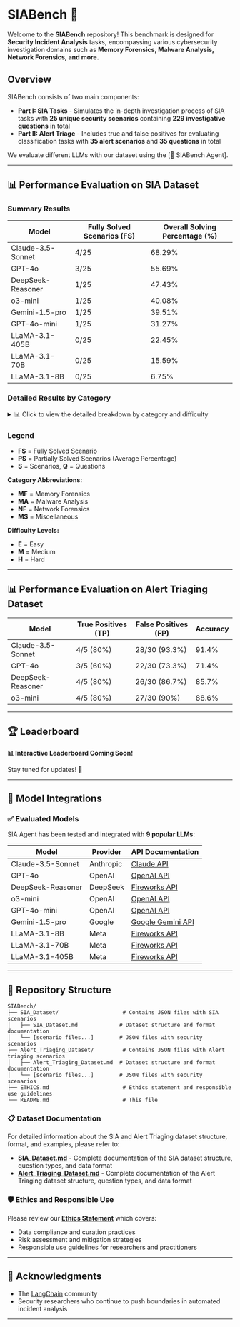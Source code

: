 # SIABench 🚀

Welcome to the **SIABench** repository! This benchmark is designed for **Security Incident Analysis** tasks, encompassing various cybersecurity investigation domains such as **Memory Forensics, Malware Analysis, Network Forensics, and more.**

## Overview

SIABench consists of two main components:

- **Part I: SIA Tasks** - Simulates the in-depth investigation process of SIA tasks with **25 unique security scenarios** containing **229 investigative questions** in total
- **Part II: Alert Triage** - Includes true and false positives for evaluating classification tasks with **35 alert scenarios** and **35 questions** in total

We evaluate different LLMs with our dataset using the [🤖 SIABench Agent].

---

## 📊 Performance Evaluation on SIA Dataset

### Summary Results

| Model | Fully Solved Scenarios (FS) | Overall Solving Percentage (%) |
|-------|-----------------------------|---------------------------------|
| Claude-3.5-Sonnet | 4/25 | 68.29% |
| GPT-4o | 3/25 | 55.69% |
| DeepSeek-Reasoner | 1/25 | 47.43% |
| o3-mini | 1/25 | 40.08% |
| Gemini-1.5-pro | 1/25 | 39.51% |
| GPT-4o-mini | 1/25 | 31.27% |
| LLaMA-3.1-405B | 0/25 | 22.45% |
| LLaMA-3.1-70B | 0/25 | 15.59% |
| LLaMA-3.1-8B | 0/25 | 6.75% |

### Detailed Results by Category

<details>
<summary>📊 Click to view the detailed breakdown by category and difficulty</summary>

| Model | MF-E (4S, 29Q) | MF-M (2S, 16Q) | MF-H (1S, 15Q) | MA-E (2S, 11Q) | MA-M (3S, 23Q) | MA-H (1S, 12Q) | NF-E (3S, 25Q) | NF-M (4S, 52Q) | NF-H (1S, 10Q) | MS-E (3S, 25Q) | MS-M (1S, 11Q) | 🌟**Overall** |
|-------|----------------|----------------|----------------|----------------|----------------|----------------|----------------|----------------|----------------|----------------|----------------|----------------|
| **Claude-3.5-Sonnet** | **1/4** (76.73%) | **0/2** (65.00%) | **0/1** (53.33%) | **1/2** (80.00%) | **1/3** (78.97%) | **0/1** (16.67%) | **0/3** (82.98%) | **0/4** (60.05%) | **0/1** (60.00%) | **1/3** (83.33%) | **0/1** (72.72%) | **4/25 (68.29%)** |
| **GPT-4o** | **1/4** (61.47%) | **0/2** (60.00%) | **0/1** (33.33%) | **1/2** (80.00%) | **0/3** (58.97%) | **0/1** (16.67%) | **0/3** (64.05%) | **0/4** (43.17%) | **0/1** (40.00%) | **1/3** (84.72%) | **0/1** (36.36%) | **3/25 (55.69%)** |
| **DeepSeek-Reasoner** | **0/4** (50.88%) | **0/2** (38.33%) | **0/1** (26.67%) | **1/2** (70.00%) | **0/3** (48.71%) | **0/1** (33.33%) | **0/3** (70.12%) | **0/4** (36.29%) | **0/1** (30.00%) | **0/3** (61.67%) | **0/1** (36.36%) | **1/25 (47.43%)** |
| **o3-mini** | **0/4** (31.24%) | **0/2** (15.00%) | **0/1** (13.33%) | **0/2** (53.33%) | **0/3** (25.13%) | **0/1** (25.00%) | **0/3** (72.14%) | **0/4** (41.90%) | **0/1** (40.00%) | **1/3** (63.89%) | **0/1** (36.36%) | **1/25 (40.08%)** |
| **Gemini-1.5-pro** | **0/4** (33.81%) | **0/2** (31.67%) | **0/1** (6.67%) | **0/2** (73.33%) | **0/3** (25.13%) | **0/1** (16.67%) | **0/3** (62.98%) | **0/4** (31.79%) | **0/1** (20.00%) | **1/3** (72.22%) | **0/1** (45.45%) | **1/25 (39.51%)** |
| **GPT-4o-mini** | **0/4** (33.14%) | **0/2** (18.33%) | **0/1** (0.00%) | **0/2** (73.33%) | **0/3** (18.46%) | **0/1** (16.67%) | **0/3** (29.29%) | **0/4** (26.50%) | **0/1** (20.00%) | **1/3** (58.33%) | **0/1** (36.36%) | **1/25 (31.27%)** |
| **LLaMA-3.1-405B** | **0/4** (24.09%) | **0/2** (5.00%) | **0/1** (0.00%) | **0/2** (43.33%) | **0/3** (10.26%) | **0/1** (16.67%) | **0/3** (32.38%) | **0/4** (19.07%) | **0/1** (10.00%) | **0/3** (53.33%) | **0/1** (0.00%) | **0/25 (22.45%)** |
| **LLaMA-3.1-70B** | **0/4** (14.09%) | **0/2** (0.00%) | **0/1** (0.00%) | **0/2** (26.67%) | **0/3** (6.67%) | **0/1** (8.33%) | **0/3** (17.50%) | **0/4** (15.60%) | **0/1** (0.00%) | **0/3** (47.78%) | **0/1** (9.09%) | **0/25 (15.59%)** |
| **LLaMA-3.1-8B** | **0/4** (2.20%) | **0/2** (0.00%) | **0/1** (0.00%) | **0/2** (25.00%) | **0/3** (0.00%) | **0/1** (0.00%) | **0/3** (8.33%) | **0/4** (0.00%) | **0/1** (0.00%) | **0/3** (27.50%) | **0/1** (9.09%) | **0/25 (6.75%)** |

</details>

### Legend

- **FS** = Fully Solved Scenario
- **PS** = Partially Solved Scenarios (Average Percentage)
- **S** = Scenarios, **Q** = Questions

**Category Abbreviations:**
- **MF** = Memory Forensics
- **MA** = Malware Analysis
- **NF** = Network Forensics
- **MS** = Miscellaneous

**Difficulty Levels:**
- **E** = Easy
- **M** = Medium
- **H** = Hard

---

## 📊 Performance Evaluation on Alert Triaging Dataset

| Model | True Positives (TP) | False Positives (FP) | Accuracy |
|-------|---------------------|----------------------|----------|
| Claude-3.5-Sonnet | 4/5 (80%) | 28/30 (93.3%) | 91.4% |
| GPT-4o | 3/5 (60%) | 22/30 (73.3%) | 71.4% |
| DeepSeek-Reasoner | 4/5 (80%) | 26/30 (86.7%) | 85.7% |
| o3-mini | 4/5 (80%) | 27/30 (90%) | 88.6% |

---

## 🏆 Leaderboard

**📊 Interactive Leaderboard Coming Soon!**

Stay tuned for updates! 🚀

---

## 🧠 Model Integrations

### ✅ Evaluated Models

SIA Agent has been tested and integrated with **9 popular LLMs**:

| Model | Provider | API Documentation |
|-------|----------|-------------------|
| Claude-3.5-Sonnet | Anthropic | [Claude API](https://docs.anthropic.com/en/docs/about-claude/models/all-models) |
| GPT-4o | OpenAI | [OpenAI API](https://platform.openai.com/docs/overview) |
| DeepSeek-Reasoner | DeepSeek | [Fireworks API](https://fireworks.ai/models) |
| o3-mini | OpenAI | [OpenAI API](https://platform.openai.com/docs/overview) |
| GPT-4o-mini | OpenAI | [OpenAI API](https://platform.openai.com/docs/overview) |
| Gemini-1.5-pro | Google | [Google Gemini API](https://ai.google.dev/) |
| LLaMA-3.1-8B | Meta | [Fireworks API](https://fireworks.ai/models) |
| LLaMA-3.1-70B | Meta | [Fireworks API](https://fireworks.ai/models) |
| LLaMA-3.1-405B | Meta | [Fireworks API](https://fireworks.ai/models) |

---

## 📂 Repository Structure

```plaintext
SIABench/
├── SIA_Dataset/                    # Contains JSON files with SIA scenarios
│   ├── SIA_Dataset.md             # Dataset structure and format documentation
│   └── [scenario files...]        # JSON files with security scenarios
├── Alert_Triaging_Dataset/         # Contains JSON files with Alert triaging scenarios
│   ├── Alert_Triaging_Dataset.md  # Dataset structure and format documentation
│   └── [scenario files...]        # JSON files with security scenarios
├── ETHICS.md                       # Ethics statement and responsible use guidelines
└── README.md                       # This file
```

### 📋 Dataset Documentation

For detailed information about the SIA and Alert Triaging dataset structure, format, and examples, please refer to:
- **[SIA_Dataset.md](./SIA_Dataset/SIA_Dataset.md)** - Complete documentation of the SIA dataset structure, question types, and data format
- **[Alert_Triaging_Dataset.md](./Alert_Triaging_Dataset/Alert_Triaging_Dataset.md)** - Complete documentation of the Alert Triaging dataset structure, question types, and data format

### 🛡️ Ethics and Responsible Use

Please review our **[Ethics Statement](./ETHICS.md)** which covers:
- Data compliance and curation practices
- Risk assessment and mitigation strategies
- Responsible use guidelines for researchers and practitioners

---

## 🌟 Acknowledgments

- The [LangChain](https://www.langchain.com/) community
- Security researchers who continue to push boundaries in automated incident analysis

---